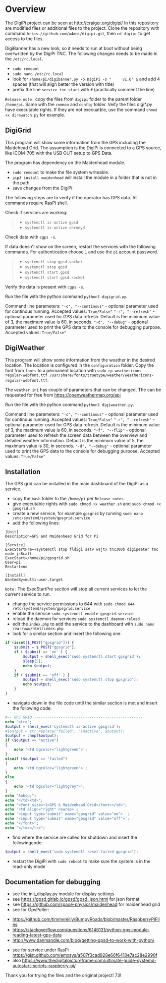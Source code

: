 Overview
===============
The DigiPi project can be seen at http://craiger.org/digipi/
In this repository are modified files or additional files to the project.
Clone the repository with command `https://github.com/w4mhi/digipi.git`, then `cd digipi` to get access to the files.

DigiBanner has a new look, so it needs to run at boot without being overwritten by the DigiPi TNC.
The following changes needs to be made in the `/etc/rc.local`.
* `sudo remount`
* `sudo nano /etc/rc.local`
* look for `/home/pi/digibanner.py -b DigiPi -s "     v1.6" &` and add 4 spaces (that will align better the version with title)
* prefix the line `service tnc start` with `#` (practically comment the line)

`Release note:` copy the files from `digipi` folder to the parent folder `/home/pi`. Same with the `common` and `config` folder. Veify the files digi*.py have executable rights.
If they are not execuatble, use the command `chmod +x direwatch.py` for example.

## DigiGrid
This program will show some information from the GPS including the Maidehead Grid.
The assumption is the DigiPi is connected to a GPS source, like ICOM-705 with the USB OUT setup to GPS Data.

The program has dependency on the Maidenhead module.
* `sudo remount` to make the file system writeable.
* `pip3 install maidenhead` will install the module in a folder that is not in the path.
* save changes from the DigiPi

The following steps are to verify if the operator has GPS data. All commands require RasPi shell.

Check if services are working:
> - `systemctl is-active gpsd`
> - `systemctl is-active chronyd`

Check data with `cgps -s`.

If data doesn't show on the screen, restart the services with the following commands. For authentication choose `1` and use the `pi` account password.
> - `systemctl stop gpsd.socket`
> - `systemctl stop gpsd`
> - `systemctl start gpsd`
> - `systemctl start gpsd.socket`

Verify the data is present with `cgps -s`.

Run the file with the python command `python3 digigrid.py`.

Command line parameters:
`"-c", "--continous"`   - optional parameter used for continous running. Accepted values: `True/False"`
`"-r", "--refresh"`     - optional parameter used for GPS data refresh. Default is the minimum value of 3, the maximum value is 60, in seconds.
`"-d", "--debug"`       - optional parameter used to print the GPS data to the console for debugging purpose. Accepted values: `True/False"`

## DigiWeather
This program will show some information from the weather in the desired location. The location is configured in the `configuration` folder.
Copy the font from `fonts` to a permanent location with `sudo cp weathericons-regular-webfont.ttf /usr/share/fonts/truetype/weather/weathericons-regular-webfont.ttf`.

The `weather.ini` has couple of parameters that can be changed. The <weather-api-key> can be requested for free from https://openweathermap.org/api

Run the file with the python command `python3 digiweather.py`.

Command line parameters:
`"-c", "--continous"`   - optional parameter used for continous running. Accepted values: `True/False"`
`"-r", "--refresh"`     - optional parameter used for GPS data refresh. Default is the minimum value of 3, the maximum value is 60, in seconds.
`"-f", "--flip"`        - optional parameter used to refresh the screen data between the overview and detailed weather information. Default is the minimum value of 5, the maximum value is 30, in seconds.
`"-d", "--debug"`       - optional parameter used to print the GPS data to the console for debugging purpose. Accepted values: `True/False"`

## Installation
The GPS grid can be installed in the main dashboard of the DigiPi as a service.
* copy the `bash` folder to the `/home/pi` per `Release notes`.
* give executable rights with `sudo chmod +x weather.sh` and `sudo chmod +x gpsgrid.sh`
* create a new service, for example `gpsgrid` by running `sudo nano /etc/systemd/system/gpsgrid.service`
* add the following lines:

```console
[Unit]
Description=GPS and Maidenhead Grid for Pi

[Service]
ExecStartPre=+systemctl stop fldigi sstv wsjtx tnc300b digipeater tnc node js8call
ExecStart=/home/pi/gpsgrid.sh
User=pi
Restart=no

[Install]
WantedBy=multi-user.target
```

`Note:` The ExecStartPre section will stop all current services to let the current service to run.

* change the service permissions to 644 with `sudo chmod 644 /etc/systemd/system/gpsgrid.service`
* enable the service `sudo systemctl enable gpsgrid.service`
* reload the daemon for services `sudo systemctl daemon-reload`
* edit the `index.php` to add the service to the dashboard with `sudo nano /var/www/html/index.php`
* look for a similar section and insert the following one

```php
if (isset($_POST["gpsgrid"])) {
    $submit = $_POST["gpsgrid"];
    if ( $submit == 'on' ) {
        $output = shell_exec('sudo systemctl start gpsgrid');
        sleep(5);
        echo $output;
    }
    if ( $submit == 'off' ) {
        $output = shell_exec('sudo systemctl stop gpsgrid');
        echo $output;
    }
}
```

* navigate down in the file code until the similar section is met and insert the following code:
    
```php
#-- GPS GRID -------------------------------------------------
echo "<tr>";
$output = shell_exec('systemctl is-active gpsgrid');
#$output = str_replace("failed", "inactive", $output);
$output = chop($output);
if ($output == "active")
{
    echo '<td bgcolor="lightgreen">';
}
elseif ($output == "failed")
{
    echo '<td bgcolor="lightgreen">';
}
else
{
    echo '<td bgcolor="lightgrey">';
}
echo "&nbsp;";
echo "</td><td>";
echo "<font size=+1>GPS & Maidenhead Grid</font></td>";
echo '<td align="right" nowrap>';
echo '<input type="submit" name="gpsgrid" value="on"> ';
echo '<input type="submit" name="gpsgrid" value="off">';
echo "</font>";
echo "</td></tr>";
```

* find where the service are called for shutdown and insert the followingcode:
    
```php
$output = shell_exec('sudo systemctl reset-failed gpsgrid');
```

* restart the DigiPi with `sudo reboot` to make sure the system is in the read-only mode

## Documentation for debugging
- see the init_display.py module for display settings
- see https://gpsd.gitlab.io/gpsd/gpsd_json.html for json format
- see https://github.com/space-physics/maidenhead for maidenhead grid
- see for GpsPoller:
* https://github.com/timmyreilly/BumpyRoads/blob/master/RaspberryPiFiles
* https://stackoverflow.com/questions/6146131/python-gps-module-reading-latest-gps-data
* http://www.danmandle.com/blog/getting-gpsd-to-work-with-python/
- see for service under RasPi https://gist.github.com/emxsys/a507f3cad928e66f6410e7ac28e2990f
- also https://www.thedigitalpictureframe.com/ultimate-guide-systemd-autostart-scripts-raspberry-pi/

Thank you for trying the files and the original project!
73!


